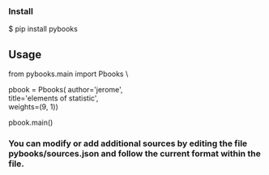 ### Install
$ pip install pybooks

## Usage

from pybooks.main import Pbooks \

pbook = Pbooks( author='jerome',\
                title='elements of statistic',\
                weights=(9, 1)) 

pbook.main()

### You can modify or add additional sources by editing the file pybooks/sources.json and follow the current format within the file.
